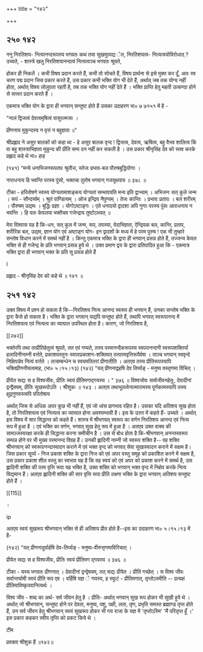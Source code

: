 +++
title = "१४२"

+++


## २५० १४२
ननु निरतिशय- नित्यानन्दरूपस्य भगवतः कथं तया सुखमुत्पद्य ेत, निरतिशयत्व- नित्यत्वयोविरोधात् ? उच्यते, - शास्त्रे खलु निरतिशयानन्दत्वं नित्यत्वञ्च भगवतः श्रूयते, 

होकर ही निकलें । कभी विषय प्रदान करते हैं, कभी तो सोचते हैं, विषय प्रार्थना से इसे मुक्त कर दूँ, अतः स्व चरण पद्म प्रदान जिस प्रकार करते हैं, उस प्रकार कभी भक्ति योग भी देते हैं, अर्थात् जब तक योग्य नहीं होता, अर्थात् विषय लोलुपता रहती है, तब तक भक्ति योग नहीं देते हैं । भक्ति प्राप्ति हेतु महती उत्कण्ठा होने से सत्त्वर प्रदान करते हैं । 

एकमात्र भक्ति योग के द्वारा ही भगवान् सन्तुष्ट होते हैं उसका उदाहरण भा० ७ ७१५१ में है - 

"नालं द्विजत्वं देवत्वमृषित्वं वासुरत्मजाः । 

प्रीणनाय मुकुन्दस्य न वृत्तं न बहुज्ञता ॥" 

श्रीप्रह्लाद ने असुर बालकों को कहा था - हे असुर बालक वृन्द ! द्विजत्व, देवत्व, ऋषित्व, बहु वैभव शालित्व किं वा बहु शास्त्राभिज्ञता मुकुन्द की प्रीति सम्प दन नहीं कर सकती है । उस प्रकार श्रीनृसिंह देव को स्तव करके प्रह्लाद कहे थे भा० हाह 

(१४१) “मन्ये धनाभिजनरूपतपः श्रुतौज, स्तेजः प्रभाव-बल पौरुषबुद्धियोगाः । 


नाराधनाय हि भवन्ति परस्य पुंसो, भक्तचा तुतोष भगवान् गजयूथपाय ॥ ३७८ ॥ 

टीका - हरितोषणे स्वस्य योग्यतामाशङ्कय योग्यतां सम्भावयति मन्य इति द्वाभ्याम् । अभिजनः सत् कुले जन्म । रूपं - सौन्दर्य्यम् । श्रुतं पाण्डित्यम् । ओज इन्द्रिय नैपुण्यम् । तेजः कान्तिः । प्रभावः प्रतापः । बलं शरीरम् । पौरुषम् उद्यमः । बुद्धिः प्रज्ञा । योगोऽष्टाङ्गः । एते धनादयो द्वादशा अपि गुणाः परस्य पुंसः आराधनाय न भवन्ति । हि यतः केवलया भक्तैचव गजेन्द्राय तुष्टोऽभवत् ॥ 

मेरा विश्वास यह है कि-धन, सत् कुल में जन्म, रूप, तपस्या, वेदाभिज्ञता, ऐन्द्रियक बल, कान्ति, प्रताप, शरीरिक बल, उद्यम, ज्ञान योग एवं अष्टाङ्ग योग- इन द्वादशों के मध्य में हे परम पुरुष ! एक भी तुम्हारे सन्तोष विधान करने में समर्थ नहीं है । किन्तु एकमात्र भक्ति के द्वारा ही भगवान् प्रसन्न होते हैं, तज्जन्य केवल भक्ति से ही गजेन्द्र के प्रति भगवान् प्रसन्न हुये थे । उक्त प्रमाण द्वय के द्वारा प्रतिपादित हुआ कि - एकमात्र भक्ति द्वारा ही भगवान् भक्त के प्रति सु प्रसन्न होते हैं 

I 

प्रह्लाद - श्रीनृसिंह देव को कहे थे ॥ १४१ ॥ 


## २५१ १४२
उक्त विषय में प्रश्न हो सकता है कि--निरतिशय नित्य आनन्द स्वरूप ही भगवान् हैं, उनका सन्तोष भक्ति के द्वारा कैसे हो सकता है। भक्ति के द्वारा भगवान् यद्यपि सन्तुष्ट होते हैं, तथापि भगवत् स्वरूपानन्द में निरतिशयत्व एवं नित्यत्व का व्याघात उपस्थित होता है। कारण, जो निरतिशय है, 

[[२७२]] 

भक्तेरपि तथा तत्प्रीतिहेतुत्वं श्रूयते, तत एवं गम्यते, तस्य परमानन्दैकरूपस्य स्वपरानन्दनी स्वरूपशक्तिर्या हलादिनीनाम्नी वर्त्तते, प्रकाशवस्तुनः स्वपरप्रकाशन-शक्तिवत् तत्परमवृत्तिरूपैर्वषा । ताञ्च भगवान् स्ववृन्दे निक्षिपन्नेव नित्यं वर्त्तते । तत्सम्बन्धेन च स्वयमतितरां प्रीणातीति । अतएव तस्य प्रीतिरूपस्यापि भक्तिप्रीणनीयत्वमाह, (भा० ५।१५।१३) (१४२) "यत् प्रीणनाद्वहषि देव तिर्य्यङ् - मनुष्य वस्तृणमा विचित् । 

प्रीयेत सद्यः स ह विश्वजीवः, प्रीतिः स्वयं प्रीतिमगाद्गयस्य । " ३७६ ॥ विश्वजोवः सर्व्वजीवनहेतुः, देवादीनां द्वन्द्वैक्यम्, प्रीतिः सुखरूपोऽति । श्रीशुकः ॥ १४३ । अतएव तथाभूतत्वेनात्मारामस्य पूर्णकामस्यापि तस्य क्षुद्रगुणवस्त्वपि परितोषाय 

अर्थात् जिस से अधिक अपर कुछ भी नहीं हैं, एवं जो ध्वंस प्रागभाव रहित है। उसका यदि अतिशय सुख होता है, तो निरतिशयत्व एवं नित्यत्व का व्याघात होना अवश्यम्भावी है। इस के उत्तर में कहते हैं- उच्यते । अर्थात् इस विषय में सार सिद्धान्त को कहते हैं। शास्त्र में श्रीभगवत् स्वरूप का वर्णन निरतिशय आनन्द एवं नित्य रूप में हुआ है । एवं भक्ति का वर्णन, भगवत् सुख हेतु रूप में हुआ है । अतएव उक्त वाक्य की सामञ्जस्यरक्षा करके ही सिद्धान्त करना समीचीन है । उस से बोध होता है कि-श्रीभगवान् अनन्तस्वरूप सम्पन्न होने पर भी मुख्य परमानन्द विग्रह हैं। उनकी ह्लादिनी नाम्नी जो स्वरूप शक्ति है-- वह शक्ति श्रीभगवान् को स्वरूपानन्दास्वादन कराने में एवं भक्त वृन्द को भगवत् सेवा सुखास्वादन कराने में सक्षम है। जिस प्रकार सूर्य्य - निज प्रकाश शक्ति के द्वारा निज को एवं अपर वस्तु समूह को प्रकाशित करने में सक्षम है, उस प्रकार प्रकाश शील वस्तु का स्वभाव यह है कि वह स्वयं को एवं अपर को प्रकाश करने में समर्थ है, उस ह्लादिनी शक्ति की परम वृत्ति रूपा यह भक्ति है, उक्त शक्ति को भगवान् भक्त वृन्द में निक्षेप करके नित्य विद्यमान हैं। अतएव ह्लादिनी शक्ति की सार वृत्ति रूपा प्रीति लक्ष्णा भक्ति के द्वारा भगवान् अतिशय सन्तुष्ट होते हैं । 

[[115]]

। 

ip 

अतएव स्वयं सुखरूप श्रीभगवान् भक्ति से ही अतिशय प्रीत होते हैं--इस का उदाहरण भा० ५।१५।१३ में है- 

(१४२) "यत् प्रीणनादुर्वार्हषि देव-तिर्य्यङ् - मनुष्य-वीरुत्तृणमाविरिचात् । 

प्रीयेत सद्यः स ह विश्वजीवः, प्रीतिः स्वयं प्रीतिमग द्गयस्य ॥ ३७६ ॥ 

टीका - यस्य भगवतः प्रीणनात् । देवादीनां द्वन्द्वेषयम्, तत् सद्यः प्रीयेत । प्रीतिं गच्छेत् । स विश्व जीवः सर्वान्तर्यामी स्वयं प्रीति रूप एव । वर्हिषि यज्ञ े गयस्य, ह स्फुटं - प्रीतिमगात्, तृप्तोऽस्मीति -- प्रत्यक्षं प्रीतिमाविष्कृतवानित्यर्थः । 

विश्व जीव - शब्द का अर्थ- सर्व जीवन हेतु है । प्रीति- अर्थात् भगवान् सुख रूप होकर भी सुखी हुये थे । अर्थात् जो श्रीभगवान्, सन्तुष्ट होने पर देवता, मनुष्य, पशु, पक्षी, लता, तृण, प्रभृति समस्त ब्रह्माण्ड तृप्त होते हैं, उन सर्व जीवन हेतु श्रीभगवान् स्वयं सुखरूप होकर भी गय राजा के यज्ञ में 'तृप्तोऽस्मि' 'मैं परितृप्त हूँ ।' इस प्रकार कहकर स्वीय तृप्ति को प्रकट किये थे । 

टीम 

प्रवक्ता श्रीशुक हैं ॥१४२॥ 
